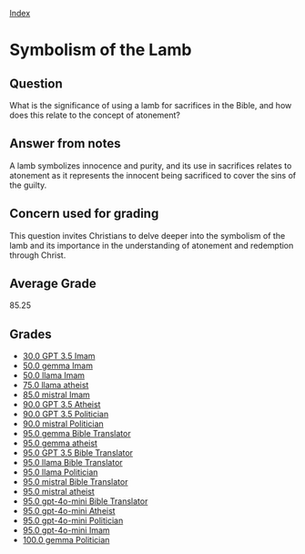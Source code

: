 
[Index](../index.md)
# Symbolism of the Lamb
## Question
What is the significance of using a lamb for sacrifices in the Bible, and how does this relate to the concept of atonement?

## Answer from notes
A lamb symbolizes innocence and purity, and its use in sacrifices relates to atonement as it represents the innocent being sacrificed to cover the sins of the guilty.

## Concern used for grading
This question invites Christians to delve deeper into the symbolism of the lamb and its importance in the understanding of atonement and redemption through Christ.

## Average Grade
85.25

## Grades
 * [30.0 GPT 3.5 Imam](../answers/GPT_3.5_Imam/Symbolism_of_the_Lamb.md)
 * [50.0 gemma Imam](../answers/gemma_Imam/Symbolism_of_the_Lamb.md)
 * [50.0 llama Imam](../answers/llama_Imam/Symbolism_of_the_Lamb.md)
 * [75.0 llama atheist](../answers/llama_atheist/Symbolism_of_the_Lamb.md)
 * [85.0 mistral Imam](../answers/mistral_Imam/Symbolism_of_the_Lamb.md)
 * [90.0 GPT 3.5 Atheist](../answers/GPT_3.5_Atheist/Symbolism_of_the_Lamb.md)
 * [90.0 GPT 3.5 Politician](../answers/GPT_3.5_Politician/Symbolism_of_the_Lamb.md)
 * [90.0 mistral Politician](../answers/mistral_Politician/Symbolism_of_the_Lamb.md)
 * [95.0 gemma Bible Translator](../answers/gemma_Bible_Translator/Symbolism_of_the_Lamb.md)
 * [95.0 gemma atheist](../answers/gemma_atheist/Symbolism_of_the_Lamb.md)
 * [95.0 GPT 3.5 Bible Translator](../answers/GPT_3.5_Bible_Translator/Symbolism_of_the_Lamb.md)
 * [95.0 llama Bible Translator](../answers/llama_Bible_Translator/Symbolism_of_the_Lamb.md)
 * [95.0 llama Politician](../answers/llama_Politician/Symbolism_of_the_Lamb.md)
 * [95.0 mistral Bible Translator](../answers/mistral_Bible_Translator/Symbolism_of_the_Lamb.md)
 * [95.0 mistral atheist](../answers/mistral_atheist/Symbolism_of_the_Lamb.md)
 * [95.0 gpt-4o-mini Bible Translator](../answers/gpt-4o-mini_Bible_Translator/Symbolism_of_the_Lamb.md)
 * [95.0 gpt-4o-mini Atheist](../answers/gpt-4o-mini_Atheist/Symbolism_of_the_Lamb.md)
 * [95.0 gpt-4o-mini Politician](../answers/gpt-4o-mini_Politician/Symbolism_of_the_Lamb.md)
 * [95.0 gpt-4o-mini Imam](../answers/gpt-4o-mini_Imam/Symbolism_of_the_Lamb.md)
 * [100.0 gemma Politician](../answers/gemma_Politician/Symbolism_of_the_Lamb.md)
